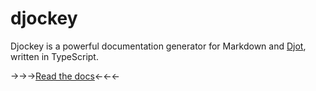 # djockey

Djockey is a powerful documentation generator for Markdown and [Djot](https://djot.net), written in TypeScript.

→→→[Read the docs](https://steveasleep.com/djockey/)←←←
